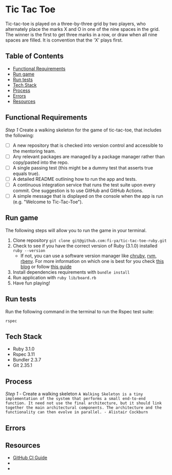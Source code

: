 # Tic Tac Toe

Tic-tac-toe is played on a three-by-three grid by two players, who alternately place the marks X and O in one of the nine spaces in the grid. The winner is the first to get three marks in a row, or draw when all nine spaces are filled.
It is convention that the 'X' plays first. 



## Table of Contents

  - [Functional Requirements](#functional-requirements)
  - [Run game](#run-game)
  - [Run tests](#run-game)
  - [Tech Stack](#tech-stack)
  - [Process](#process)
  - [Errors](#errors)
  - [Resources](#resources)

## Functional Requirements

*Step 1*
Create a walking skeleton for the game of tic-tac-toe, that includes the following:

- [ ] A new repository that is checked into version control and accessible to the mentoring team.
- [ ] Any relevant packages are managed by a package manager rather than copy/pasted into the repo.
- [ ] A single passing test (this might be a dummy test that asserts true equals true).
- [ ] A detailed README outlining how to run the app and tests.
- [ ] A continuous integration service that runs the test suite upon every commit. One suggestion is to use GitHub and GitHub Actions.
- [ ] A simple message that is displayed on the console when the app is run (e.g. "Welcome to Tic-Tac-Toe").

## Run game
The following steps will allow you to run the game in your terminal.
1. Clone repository `git clone git@github.com:fi-ya/tic-tac-toe-ruby.git`
2. Check to see if you have the correct version of Ruby (3.1.0) installed `ruby --version`
   - If not, you can use a software version manager like [chruby](https://github.com/postmodern/chruby), [rvm](https://rvm.io/), [rbenv](https://github.com/rbenv/rbenv). For more information on which one is best for you check [this blog](https://mac.install.guide/ruby/index.html) or follow [this guide](https://www.moncefbelyamani.com/how-to-install-xcode-homebrew-git-rvm-ruby-on-mac/#step-2-install-chruby-and-the-latest-ruby-with-ruby-install)
3. Install dependencies requirements with `bundle install`
4. Run application with `ruby lib/board.rb`
5. Have fun playing!
## Run tests
Run the following command in the terminal to run the Rspec test suite:

`rspec`
## Tech Stack
- Ruby 3.1.0
- Rspec 3.11
- Bundler 2.3.7
- Git 2.35.1
## Process
 
 *Step 1* - Create a walking skeleton 
 `A Walking Skeleton is a tiny implementation of the system that performs a small end-to-end function. It need not use the final architecture, but it should link together the main architectural components. The architecture and the functionality can then evolve in parallel. - Alistair Cockburn`

## Errors

## Resources 
- [GitHub CI Guide](https://docs.github.com/en/actions/automating-builds-and-tests/about-continuous-integration)
- []()
- []()